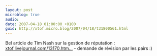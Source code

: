 ```yaml
---
layout: post
microblog: true
audio: 
date: 2007-04-18 01:00:00 +0100
guid: http://xtof.micro.blog/2007/04/18/t31800561.html
---
```

Bel article de Tim Nash sur la gestion de réputation : [xtof.livejournal.com/13170.htm...](http://xtof.livejournal.com/13170.html) - demande de révision par les pairs :)
